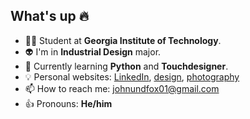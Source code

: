 ## What's up 🔥

- 👨‍🎓 Student at **Georgia Institute of Technology**. 
- 👽 I'm in **Industrial Design** major. 
- 🌱 Currently learning **Python** and **Touchdesigner**. 
- 💡 Personal websites: [LinkedIn](linkedin.com/in/yixiao-zhang-a16290196), [design](https://www.behance.net/yixiao_zhang/), [photography](https://yixiao-photos.tumblr.com/)
- 📫 How to reach me: <johnundfox01@gmail.com>
- 👍 Pronouns: **He/him**




<!--
**fromadistance/fromadistance** is a ✨ _special_ ✨ repository because its `README.md` (this file) appears on your GitHub profile.

Here are some ideas to get you started:

- 🔭 I’m currently working on ...
- 🌱 I’m currently learning ...
- 👯 I’m looking to collaborate on ...
- 🤔 I’m looking for help with ...
- 💬 Ask me about ...
- 📫 How to reach me: ...
- 😄 Pronouns: ...
- ⚡ Fun fact: ...
-->
